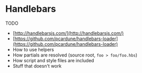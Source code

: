 # Handlebars

TODO

* [http://handlebarsjs.com/](http://handlebarsjs.com/)
* [https://github.com/pcardune/handlebars-loader](https://github.com/pcardune/handlebars-loader)
* How to use helpers
* How partials are resolved (source root, `foo > foo/foo.hbs`)
* How script and style files are included
* Stuff that doesn't work
